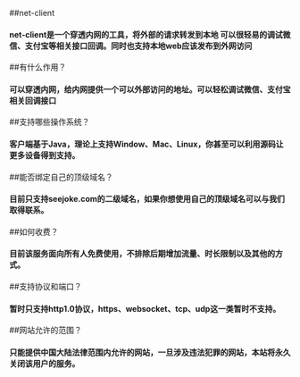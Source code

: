 ##net-client

#### net-client是一个穿透内网的工具，将外部的请求转发到本地 可以很轻易的调试微信、支付宝等相关接口回调。同时也支持本地web应该发布到外网访问


##有什么作用？
#### 可以穿透内网，给内网提供一个可以外部访问的地址。可以轻松调试微信、支付宝相关回调接口

##支持哪些操作系统？
#### 客户端基于Java，理论上支持Window、Mac、Linux，你甚至可以利用源码让更多设备得到支持。

##能否绑定自己的顶级域名？
#### 目前只支持seejoke.com的二级域名，如果你想使用自己的顶级域名可以与我们取得联系。

##如何收费？
#### 目前该服务面向所有人免费使用，不排除后期增加流量、时长限制以及其他的方式。

##支持协议和端口？
#### 暂时只支持http1.0协议，https、websocket、tcp、udp这一类暂时不支持。

##网站允许的范围？
#### 只能提供中国大陆法律范围内允许的网站，一旦涉及违法犯罪的网站，本站将永久关闭该用户的服务。
